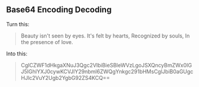 ## Base64 Encoding Decoding

Turn this:
> Beauty isn't seen by eyes.
> It's felt by hearts,
> Recognized by souls,
> In the presence of love.

Into this:
> CglCZWF1dHkgaXNuJ3Qgc2VlbiBieSBleWVzLgoJSXQncyBmZWx0IGJ5IGhlYXJ0cywKCVJlY29nbml6ZWQgYnkgc291bHMsCglJbiB0aGUgcHJlc2VuY2Ugb2YgbG92ZS4KCQ==